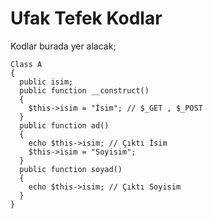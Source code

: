 # Ufak Tefek Kodlar

Kodlar burada yer alacak;
```
Class A
{
  public isim;
  public function __construct()
  {
    $this->isim = "İsim"; // $_GET , $_POST
  }
  public function ad()
  {
    echo $this->isim; // Çıktı İsim
    $this->isim = "Soyisim";
  }
  public function soyad()
  {
    echo $this->isim; // Çıktı Soyisim
  }
}
```

